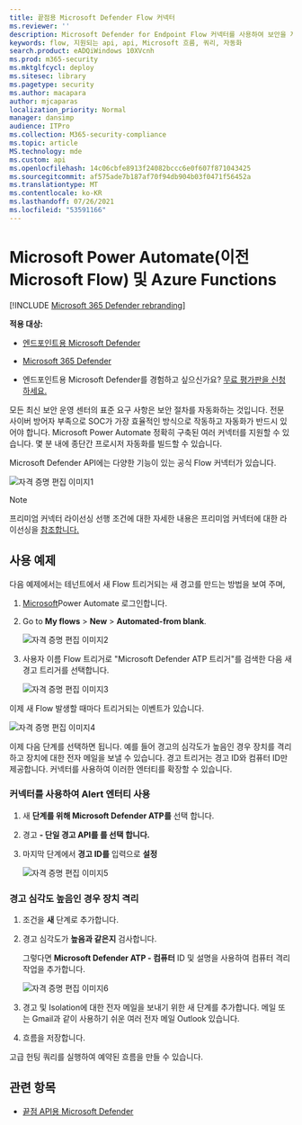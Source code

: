 ```yaml
---
title: 끝점용 Microsoft Defender Flow 커넥터
ms.reviewer: ''
description: Microsoft Defender for Endpoint Flow 커넥터를 사용하여 보안을 자동화하고 테넌트에서 새 경고가 발생할 때 트리거되는 흐름을 만들 수 있습니다.
keywords: flow, 지원되는 api, api, Microsoft 흐름, 쿼리, 자동화
search.product: eADQiWindows 10XVcnh
ms.prod: m365-security
ms.mktglfcycl: deploy
ms.sitesec: library
ms.pagetype: security
ms.author: macapara
author: mjcaparas
localization_priority: Normal
manager: dansimp
audience: ITPro
ms.collection: M365-security-compliance
ms.topic: article
MS.technology: mde
ms.custom: api
ms.openlocfilehash: 14c06cbfe8913f24082bccc6e0f607f871043425
ms.sourcegitcommit: af575ade7b187af70f94db904b03f0471f56452a
ms.translationtype: MT
ms.contentlocale: ko-KR
ms.lasthandoff: 07/26/2021
ms.locfileid: "53591166"
---
```

# <a name="microsoft-power-automate-formerly-microsoft-flow-and-azure-functions"></a>Microsoft Power Automate(이전 Microsoft Flow) 및 Azure Functions

[!INCLUDE [Microsoft 365 Defender rebranding](../../includes/microsoft-defender.md)]

**적용 대상:**
- [엔드포인트용 Microsoft Defender](https://go.microsoft.com/fwlink/p/?linkid=2154037)
- [Microsoft 365 Defender](https://go.microsoft.com/fwlink/?linkid=2118804)


- 엔드포인트용 Microsoft Defender를 경험하고 싶으신가요? [무료 평가판을 신청하세요.](https://www.microsoft.com/microsoft-365/windows/microsoft-defender-atp?ocid=docs-wdatp-exposedapis-abovefoldlink)

모든 최신 보안 운영 센터의 표준 요구 사항은 보안 절차를 자동화하는 것입니다. 전문 사이버 방어자 부족으로 SOC가 가장 효율적인 방식으로 작동하고 자동화가 반드시 있어야 합니다. Microsoft Power Automate 정확히 구축된 여러 커넥터를 지원할 수 있습니다. 몇 분 내에 종단간 프로시저 자동화를 빌드할 수 있습니다.

Microsoft Defender API에는 다양한 기능이 있는 공식 Flow 커넥터가 있습니다.

![자격 증명 편집 이미지1](images/api-flow-0.png)

> [!NOTE]
> 프리미엄 커넥터 라이선싱 선행 조건에 대한 자세한 내용은 프리미엄 커넥터에 대한 라이선싱을 [참조합니다.](/power-automate/triggers-introduction#licensing-for-premium-connectors)


## <a name="usage-example"></a>사용 예제

다음 예제에서는 테넌트에서 새 Flow 트리거되는 새 경고를 만드는 방법을 보여 주며,

1. [Microsoft](https://flow.microsoft.com)Power Automate 로그인합니다.

2. Go to **My flows**  >  **New**  >  **Automated-from blank**.

    ![자격 증명 편집 이미지2](images/api-flow-1.png)

3. 사용자 이름 Flow 트리거로 "Microsoft Defender ATP 트리거"를 검색한 다음 새 경고 트리거를 선택합니다.

    ![자격 증명 편집 이미지3](images/api-flow-2.png)

이제 새 Flow 발생할 때마다 트리거되는 이벤트가 있습니다.

![자격 증명 편집 이미지4](images/api-flow-3.png)

이제 다음 단계를 선택하면 됩니다.
예를 들어 경고의 심각도가 높음인 경우 장치를 격리하고 장치에 대한 전자 메일을 보낼 수 있습니다.
경고 트리거는 경고 ID와 컴퓨터 ID만 제공합니다. 커넥터를 사용하여 이러한 엔터티를 확장할 수 있습니다.

### <a name="get-the-alert-entity-using-the-connector"></a>커넥터를 사용하여 Alert 엔터티 사용

1. 새 **단계를 위해 Microsoft Defender ATP를** 선택 합니다.

2. 경고 **- 단일 경고 API를 를 선택 합니다.**

3. 마지막 단계에서 **경고 ID를** 입력으로 **설정**

    ![자격 증명 편집 이미지5](images/api-flow-4.png)

### <a name="isolate-the-device-if-the-alerts-severity-is-high"></a>경고 심각도 높음인 경우 장치 격리

1. 조건을 **새** 단계로 추가합니다.

2. 경고 심각도가 **높음과 같은지** 검사합니다.

   그렇다면 **Microsoft Defender ATP - 컴퓨터** ID 및 설명을 사용하여 컴퓨터 격리 작업을 추가합니다.

    ![자격 증명 편집 이미지6](images/api-flow-5.png)

3. 경고 및 Isolation에 대한 전자 메일을 보내기 위한 새 단계를 추가합니다. 메일 또는 Gmail과 같이 사용하기 쉬운 여러 전자 메일 Outlook 있습니다.

4. 흐름을 저장합니다.

고급 헌팅  쿼리를 실행하여 예약된 흐름을 만들 수 있습니다.

## <a name="related-topic"></a>관련 항목
- [끝점 API용 Microsoft Defender](apis-intro.md)
